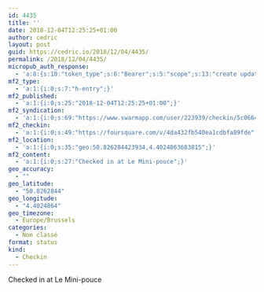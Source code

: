 ```yaml
---
id: 4435
title: ''
date: 2018-12-04T12:25:25+01:00
author: cedric
layout: post
guid: https://cedric.io/2018/12/04/4435/
permalink: /2018/12/04/4435/
micropub_auth_response:
  - 'a:8:{s:10:"token_type";s:6:"Bearer";s:5:"scope";s:13:"create update";s:2:"me";s:18:"https://cedric.io/";s:9:"issued_by";s:45:"https://cedric.io/wp-json/indieauth/1.0/token";s:9:"client_id";s:27:"https://ownyourswarm.p3k.io";s:9:"issued_at";i:1542614471;s:4:"user";i:1;s:13:"last_accessed";i:1543922743;}'
mf2_type:
  - 'a:1:{i:0;s:7:"h-entry";}'
mf2_published:
  - 'a:1:{i:0;s:25:"2018-12-04T12:25:25+01:00";}'
mf2_syndication:
  - 'a:1:{i:0;s:69:"https://www.swarmapp.com/user/223939/checkin/5c066425b04056002ce9bba0";}'
mf2_checkin:
  - 'a:1:{i:0;s:49:"https://foursquare.com/v/4da432fb540ea1cdbfa89fde";}'
mf2_location:
  - 'a:1:{i:0;s:35:"geo:50.826284423934,4.4024863683815";}'
mf2_content:
  - 'a:1:{i:0;s:27:"Checked in at Le Mini-pouce";}'
geo_accuracy:
  - ""
geo_latitude:
  - "50.8262844"
geo_longitude:
  - "4.4024864"
geo_timezone:
  - Europe/Brussels
categories:
  - Non classé
format: status
kind:
  - Checkin
---
```

Checked in at Le Mini-pouce